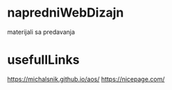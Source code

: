 # napredniWebDizajn
materijali sa predavanja

# usefullLinks
https://michalsnik.github.io/aos/
https://nicepage.com/